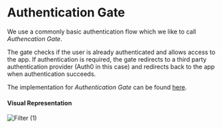 # Authentication Gate

We use a commonly basic authentication flow which we like to call *Authencation Gate*.

The gate checks if the user is already authenticated and allows access to the app. If authentication is required, the gate redirects to a third party authentication provider (Auth0 in this case) and redirects back to the app when authentication succeeds.

The implementation for *Authentication Gate* can be found [here](https://github.com/codeuniversity/triangl-dashboard/blob/develop/src/controllers/AuthController.js).	


#### Visual Representation   



![Filter (1)](https://duaw26jehqd4r.cloudfront.net/items/3k1o0Z1r0i2k1R0i2z2q/Filter%20(1).jpg?v=35ab5392)

